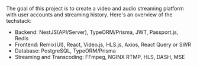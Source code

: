 The goal of this project is to create a video and audio streaming platform with user accounts and streaming history. Here's an overview of the techstack:
- Backend: NestJS(API/Server), TypeORM/Prisma, JWT, Passport.js, Redis
- Frontend: Remix(UI), React, Video.js, HLS.js, Axios, React Query or SWR
- Database: PostgreSQL, TypeORM/Prisma
- Streaming and Transcoding: FFmpeg, NGINX RTMP, HLS, DASH, MSE